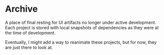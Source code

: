 # Archive

A place of final resting for UI artifacts no longer under active development. Each project is stored with local snapshots of dependencies as they were at the time of development. 

Eventually, I might add a way to reanimate these projects, but for now, they are just there to look at.